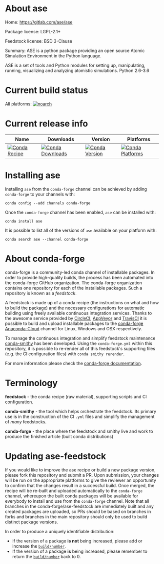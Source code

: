 About ase
=========

Home: https://gitlab.com/ase/ase

Package license: LGPL-2.1+

Feedstock license: BSD 3-Clause

Summary: ASE is a python package providing an open source Atomic Simulation Environment in the Python language.

ASE is a set of tools and Python modules for setting up,
manipulating, running, visualizing and analyzing atomistic simulations.
Python 2.6-3.6


Current build status
====================

All platforms:
[![noarch](https://img.shields.io/circleci/project/github/conda-forge/ase-feedstock/master.svg?label=noarch)](https://circleci.com/gh/conda-forge/ase-feedstock)

Current release info
====================

| Name | Downloads | Version | Platforms |
| --- | --- | --- | --- |
| [![Conda Recipe](https://img.shields.io/badge/recipe-ase-green.svg)](https://anaconda.org/conda-forge/ase) | [![Conda Downloads](https://img.shields.io/conda/dn/conda-forge/ase.svg)](https://anaconda.org/conda-forge/ase) | [![Conda Version](https://img.shields.io/conda/vn/conda-forge/ase.svg)](https://anaconda.org/conda-forge/ase) | [![Conda Platforms](https://img.shields.io/conda/pn/conda-forge/ase.svg)](https://anaconda.org/conda-forge/ase) |

Installing ase
==============

Installing `ase` from the `conda-forge` channel can be achieved by adding `conda-forge` to your channels with:

```
conda config --add channels conda-forge
```

Once the `conda-forge` channel has been enabled, `ase` can be installed with:

```
conda install ase
```

It is possible to list all of the versions of `ase` available on your platform with:

```
conda search ase --channel conda-forge
```


About conda-forge
=================

conda-forge is a community-led conda channel of installable packages.
In order to provide high-quality builds, the process has been automated into the
conda-forge GitHub organization. The conda-forge organization contains one repository
for each of the installable packages. Such a repository is known as a *feedstock*.

A feedstock is made up of a conda recipe (the instructions on what and how to build
the package) and the necessary configurations for automatic building using freely
available continuous integration services. Thanks to the awesome service provided by
[CircleCI](https://circleci.com/), [AppVeyor](http://www.appveyor.com/)
and [TravisCI](https://travis-ci.org/) it is possible to build and upload installable
packages to the [conda-forge](https://anaconda.org/conda-forge)
[Anaconda-Cloud](http://docs.anaconda.org/) channel for Linux, Windows and OSX respectively.

To manage the continuous integration and simplify feedstock maintenance
[conda-smithy](http://github.com/conda-forge/conda-smithy) has been developed.
Using the ``conda-forge.yml`` within this repository, it is possible to re-render all of
this feedstock's supporting files (e.g. the CI configuration files) with ``conda smithy rerender``.

For more information please check the [conda-forge documentation](https://conda-forge.org/docs/).

Terminology
===========

**feedstock** - the conda recipe (raw material), supporting scripts and CI configuration.

**conda-smithy** - the tool which helps orchestrate the feedstock.
                   Its primary use is in the construction of the CI ``.yml`` files
                   and simplify the management of *many* feedstocks.

**conda-forge** - the place where the feedstock and smithy live and work to
                  produce the finished article (built conda distributions)


Updating ase-feedstock
======================

If you would like to improve the ase recipe or build a new
package version, please fork this repository and submit a PR. Upon submission,
your changes will be run on the appropriate platforms to give the reviewer an
opportunity to confirm that the changes result in a successful build. Once
merged, the recipe will be re-built and uploaded automatically to the
`conda-forge` channel, whereupon the built conda packages will be available for
everybody to install and use from the `conda-forge` channel.
Note that all branches in the conda-forge/ase-feedstock are
immediately built and any created packages are uploaded, so PRs should be based
on branches in forks and branches in the main repository should only be used to
build distinct package versions.

In order to produce a uniquely identifiable distribution:
 * If the version of a package **is not** being increased, please add or increase
   the [``build/number``](http://conda.pydata.org/docs/building/meta-yaml.html#build-number-and-string).
 * If the version of a package **is** being increased, please remember to return
   the [``build/number``](http://conda.pydata.org/docs/building/meta-yaml.html#build-number-and-string)
   back to 0.